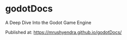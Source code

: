 # godotDocs
A Deep Dive Into the Godot Game Engine

Published at: https://mrushyendra.github.io/godotDocs/

